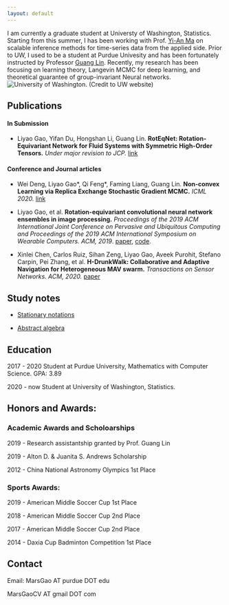 ```yaml
---
layout: default
---
```


I am currently a graduate student at Universty of Washington, Statistics. Starting from this summer, I has been working with Prof. [Yi-An Ma](https://sites.google.com/view/yianma/home) on scalable inference  methods for time-series data from the applied side. Prior to UW, I used to be a student at Purdue Univesity and has been fortunately instructed by Professor [Guang Lin](https://www.math.purdue.edu/~lin491/). Recently, my research has been focusing on learning theory, Langevin MCMC for deep learning, and theoretical guarantee of group-invariant Neural networks.
![University of Washington. (Credit to UW website)](https://raw.githubusercontent.com/gaoliyao/gaoliyao.github.io/master/img/UW.png?token=ADLTCAFYJULIWSPGXGUWASC7PJPR6)


## Publications

#### In Submission
- Liyao Gao, Yifan Du, Hongshan Li, Guang Lin. **RotEqNet: Rotation-Equivariant Network for Fluid Systems with Symmetric High-Order Tensors.** *Under major revision to JCP.* [link](https://arxiv.org/pdf/2005.04286.pdf)

#### Conference and Journal articles

- Wei Deng, Liyao Gao\*, Qi Feng\*, Faming Liang, Guang Lin. **Non-convex Learning via Replica Exchange Stochastic Gradient MCMC.** *ICML 2020.* [link](https://arxiv.org/pdf/2008.05367.pdf)

- Liyao Gao, et al. **Rotation-equivariant convolutional neural network ensembles in image processing.** *Proceedings of the 2019 ACM International Joint Conference on Pervasive and Ubiquitous Computing and Proceedings of the 2019 ACM International Symposium on Wearable Computers. ACM, 2019*. [paper](https://dl.acm.org/ft_gateway.cfm?id=3349330&ftid=2082607&dwn=1&CFID=174579832&CFTOKEN=2056b8b608a255d0-6FDD2312-FB2D-99B6-12E58D3451BCA0FA), [code](https://github.com/LouiseHash/Rotation_Equivariant_CNN_Ensembles).

- Xinlei Chen, Carlos Ruiz, Sihan Zeng, Liyao Gao, Aveek Purohit, Stefano Carpin, Pei Zhang, et al. **H-DrunkWalk: Collaborative and Adaptive Navigation for Heterogeneous MAV swarm.** *Transactions on Sensor Networks. ACM, 2020.* [paper](https://dl.acm.org/doi/abs/10.1145/3382094)


## Study notes

- [Stationary notations](https://gaoliyao.github.io/stationary)

- [Abstract algebra](https://gaoliyao.github.io/absalgebra)


## Education
2017 - 2020 Student at Purdue University, Mathematics with Computer Science. GPA: 3.89

2020 - now Student at University of Washington, Statistics. 


## Honors and Awards:
### Academic Awards and Scholoarships

2019 - Research assistantship granted by Prof. Guang Lin 

2019 - Alton D. & Juanita S. Andrews Scholarship

2012 - China National Astronomy Olympics 1st Place

### Sports Awards:

2019 - American Middle Soccer Cup 1st Place

2018 - American Middle Soccer Cup 2nd Place

2017 - American Middle Soccer Cup 2nd Place

2014 - Daxia Cup Badminton Competition 1st Place


## Contact
Email:
MarsGao AT purdue DOT edu

MarsGaoCV AT gmail DOT com

<!---
## Former works:
![Carnegie Mellon University Newell Simon Hall](http://wtwarchitects.com/wp-content/uploads/2014/08/CMU_CS_ExtBikeRack-1-635x505.jpg)
### Experiences

2018 - 2019 Software developer at Purdue University (CS 49000), working with Dr. [Hongshan Li](https://www.math.purdue.edu/~li108/) (Brilliant, nice, intelligent researcher in pure mathematics, also working on deep learning theory and applications).  

2017 - now Independent Researcher at Purdue University, instructed by Professor He Wang, [SIMBA Lab](https://simbalab.cs.purdue.edu/)

2018 Summer - Research intern at Tsinghua University, instructed by Dr. Xinlei Chen, Prof. Yong Li

2016 - 2017 Researcher at Carnegie Mellon University, cooperate with Dr. Fanglin Chen
[Chimps Lab](http://cmuchimps.org/)

2016 - Research intern at Carnegie Mellon University, instructed by Dr. Xinlei Chen

### Projects

2018 - now Currently doing research on a new architecture of Neural Network.  [Website](https://gaoliyao.github.io/CortexNeuralNetwork)

2019 - now Rotation-equivariant Neural Network.

2019 - 2019 Interpolate: Online PDF annotation platform. [Website](https://interpolate.io/)

2018 - 2019 Contributor to OpenGenus: 'World's first offline search engine'.  [Website](https://github.com/OpenGenus)[Star: 6338]

2017 - PoseSimulator: A pose data simulator in generating training data of pose tracking algorithm. [Python]

2016 - 2017 MessageOnTap: An intelligent agent in instant messaging through the length of personal data. [Java, Android]

2016 - 2017 PersonalKnowledgeGraph: A graph based personal data engine

2016 Repetitive Dialogue Detection: [java]

2016 TimeParser: [java]

2016 LocationClustering: [java]

2015 Hackathon Moving Lightening Screen: [C++]

2015 Intelligent Chess Algorithm, Advanced A* Tree: [C#]

2014 OurManager: University drom management website [j2ee]

2013 Audio Directional Speaker. Patent [C]

[//]: # (MA 35100 Elementary Linear Algebra)

[//]: # (MA 37500 Introduction to Discrete Mathematics)

[//]: # (MA 41600 Probability)

[//]: # (CS 49000 Indoor Localization II: A Instructed by Prof. He Wang)

[//]: # (CS 49000: Neural Network: A+ Instructed by Prof. He Wang)

[//]: # (CS 49000: AI System Development: A+ Instructed by Prof. He Wang)

[//]: # (MA 59800: Mathematical Aspects of Neural Networks)


<!-- [//]: # (MA 16500 Anlytc Geomtry&Calc I: A+, 96)

[//]: # (CNIT 18000 Intro To Sys Devel: A+, 97)

[//]: # (CS 17700 Progrmng With MM Objs: A, 97)

[//]: # (ENGL 110 Am Lang&Cultur Intl I: A, 97)

[//]: # (CS 49000 Indoor Localization II: A Instructed by Prof. He Wang)

[//]: # (MA 16600 Anlytc Geomtry&Calc II: A+, 95)

[//]: # (ENGL 11100 Am Lang&Cultur Intl I: A, 97 in Prof. Ty Climer's course)

[//]: # (CS 18000 Prob Solvng & OO Progrmng: A/A+, 97)

[//]: # (CS 49000: Neural Network: A+ Instructed by Prof. He Wang) -->

<!-- ## Others
Please view this [link](https://gaoliyao.github.io/others) for my life and other interests. -->
